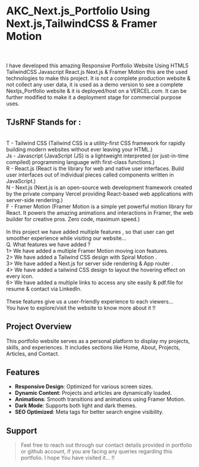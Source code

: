 # AKC_Next.js_Portfolio Using Next.js,TailwindCSS & Framer Motion
<br>
<br>
I have developed this amazing Responsive Portfolio Website Using HTML5 TailwindCSS Javascript React.js Next.js & Framer Motion this are the used technologies to make this project. It is not a complete production website & not collect any user data, it is used as a demo version to see a complete Nextjs_Portfolio website & it is deployed/host on a VERCEL.com. It can be further modified to make it a deployment stage for commercial purpose uses.<br>

## TJsRNF Stands for : <br>
<br>
T - Tailwind CSS (Tailwind CSS is a utility-first CSS framework for rapidly building modern websites without ever leaving your HTML.)<br>
Js - Javascript (JavaScript (JS) is a lightweight interpreted (or just-in-time compiled) programming language with first-class functions.)<br>
R - React.js (React is the library for web and native user interfaces. Build user interfaces out of individual pieces called components written in JavaScript.)<br>
N - Next.js (Next.js is an open-source web development framework created by the private company Vercel providing React-based web applications with server-side rendering.)<br>
F - Framer Motion (Framer Motion is a simple yet powerful motion library for React. It powers the amazing animations and interactions in Framer, the web builder for creative pros. Zero code, maximum speed.)<br>
<br>In this project we have added multiple features , so that user can get smoother experience while visiting our website...<br>Q. What features we have added ?<br>1> We have added a multiple Framer Motion moving icon features.<br>2> We have added a Tailwind CSS design with Spiral Motion .<br>3> We have added a Next.js for server side rendering & App router .<br>4> We have added a tailwind CSS design to layout the hovering effect on every icon.<br>6> We have added a multiple links to access any site easily & pdf.file for resume & contact via LinkedIn.<br>
<br>These features give us a user-friendly experience to each viewers...<br>
You have to explore/visit the website to know more about it !!<br>

## Project Overview

This portfolio website serves as a personal platform to display my projects, skills, and experiences. It includes sections like Home, About, Projects, Articles, and Contact.

## Features

- **Responsive Design**: Optimized for various screen sizes.
- **Dynamic Content**: Projects and articles are dynamically loaded.
- **Animations**: Smooth transitions and animations using Framer Motion.
- **Dark Mode**: Supports both light and dark themes.
- **SEO Optimized**: Meta tags for better search engine visibility.

## Support 

> Feel free to reach out through our contact details provided in portfolio or github account, if you are facing any queries regarding this portfolio.
> I hope You have visited it... !!

 
